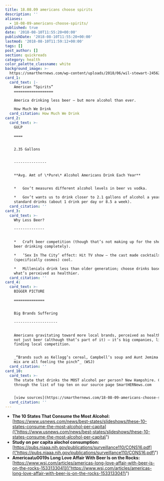 ```yaml
---
title: 18.08.09 americans choose spirits
description: ''
aliases:
  - 18-08-09-americans-choose-spirits/
published: true
date: '2018-08-10T11:55:20+00:00'
publishDate: '2018-08-10T11:55:20+00:00'
lastmod: '2018-08-10T11:59:12+00:00'
tags: []
post_author: []
section: quickreads
category: health
color_palette_classname: white
background_image: >-
  https://smarthernews.com/wp-content/uploads/2018/06/wil-stewart-24562-unsplash-scaled.jpg
card_1:
  card_text: |-
    American “Spirits”
    ==================

    America drinking less beer – but more alcohol than ever.

    How Much We Drink
  card_citation: How Much We Drink
card_2:
  card_text: >-
    GULP

    ====


    2.35 Gallons  


    ---------------


    **Avg. Amt of \*Pure\* Alcohol Americans Drink Each Year**


    *   Gov’t measures different alcohol levels in beer vs vodka.

    *   Gov’t wants us to drink closer to 2.1 gallons of alcohol a year orA 448
    standard drinks (about 1 drink per day or 8.5 a week).
  card_citation: ''
card_3:
  card_text: >-
    Why Less Beer?

    --------------


    *   Craft beer competition (though that’s not making up for the shortfall in
    beer drinking completely).

    *   ‘Sex In The City’ effect: Hit TV show – the cast made cocktails
    (specifically cosmos) cool.

    *   Millenials drink less than older generation; choose drinks based on
    what’s perceived as healthier.
  card_citation: ''
card_4:
  card_text: >-
    BIGGER PICTURE

    ==============


    Big Brands Suffering

    --------------------


    Americans gravitating toward more local brands, perceived as healthier. It’s
    not just beer (although that’s part of it) – it’s big companies, like Bud,
    finding local competition.


    _“Brands such as Kellogg’s cereal, Campbell’s soup and Aunt Jemima pancake
    mix are all feeling the pinch”_ (WSJ)
  card_citation: ''
card_10:
  card_text: >-
    The state that drinks the MOST alcohol per person? New Hampshire. Click
    through the list of top ten on our source page SmartHERNews.com


    [view sources](https://smarthernews.com/18-08-09-americans-choose-spirits/)
  card_citation: ''
---
```

*   **The 10 States That Consume the Most Alcohol:**  
    [https://www.usnews.com/news/best-states/slideshows/these-10-states-consume-the-most-alcohol-per-capita](\"https://www.usnews.com/news/best-states/slideshows/these-10-states-consume-the-most-alcohol-per-capita\")
*   **Study on per capita alochol consumption:**  
    [https://pubs.niaaa.nih.gov/publications/surveillance110/CONS16.pdf](\"https://pubs.niaaa.nih.gov/publications/surveillance110/CONS16.pdf\")
*   **Americaa\\u0019s Long Love Affair With Beer Is on the Rocks:**  
    [https://www.wsj.com/articles/americas-long-love-affair-with-beer-is-on-the-rocks-1533133041](\"https://www.wsj.com/articles/americas-long-love-affair-with-beer-is-on-the-rocks-1533133041\")